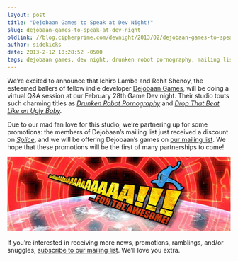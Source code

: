 ```yaml
---
layout: post
title: "Dejobaan Games to Speak at Dev Night!"
slug: dejobaan-games-to-speak-at-dev-night
oldlink: //blog.cipherprime.com/devnight/2013/02/dejobaan-games-to-speak-at-dev-night
author: sidekicks
date: 2013-2-12 10:28:52 -0500
tags: dejobaan games, dev night, drunken robot pornography, mailing list, splice
---
```


We’re excited to announce that Ichiro Lambe and Rohit Shenoy, the esteemed ballers of fellow indie developer [Dejobaan Games](http://www.dejobaan.com/ "Dejobaan Games"), will be doing a virtual Q&A session at our February 28th Game Dev night. Their studio touts such charming titles as [_Drunken Robot Pornography_](http://www.dejobaan.com/drunken/ "Drunken Robot Pornography") and _[Drop That Beat Like an Ugly Baby](http://www.dejobaan.com/kickit/ "Drop That Beat Like an Ugly Baby")._

Due to our mad fan love for this studio, we’re partnering up for some promotions: the members of Dejobaan’s mailing list just received a discount on [_Splice_](http://www.cipherprime.com/games/splice "Splice"), and we will be offering Dejobaan’s games on [our mailing list](http://www.cipherprime.com/mailinglist "our mailing list"). We hope that these promotions will be the first of many partnerships to come!

[![](/img/blog/aaaaaaaah-upped-dimensions1.jpg "AaaaaAAaaaAAAaaAAAAaAAAAA!!! for the Awesome")](/img/blog/aaaaaaaah-upped-dimensions1.jpg)

If you’re interested in receiving more news, promotions, ramblings, and/or snuggles, [subscribe to our mailing list](http://www.cipherprime.com/mailinglist "subscribe to our mailing list"). We’ll love you extra.
